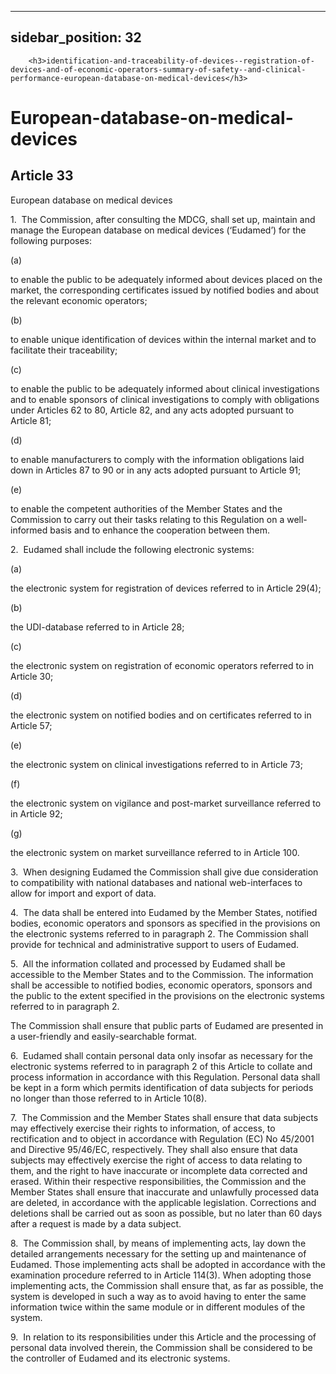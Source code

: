 
---
sidebar_position: 32
---
        <h3>identification-and-traceability-of-devices--registration-of-devices-and-of-economic-operators-summary-of-safety--and-clinical-performance-european-database-on-medical-devices</h3>
<h1>European-database-on-medical-devices</h1>
<h2>Article 33</h2>
   <p class="stitle-article-norm">European database on medical devices</p>
   <p class="norm">1.&nbsp;&nbsp;The Commission, after consulting the 
MDCG, shall set up, maintain and manage the European database on medical
 devices (‘Eudamed’) for the following purposes:</p>
   <div class="grid-container grid-list">
      <div class="list grid-list-column-1">
         <span>(a)&nbsp;</span>
      </div>
      <div class="grid-list-column-2">
         <p class="norm">to enable the public to be adequately informed 
about devices placed on the market, the corresponding certificates 
issued by notified bodies and about the relevant economic operators;</p>
      </div>
   </div>
   <div class="grid-container grid-list">
      <div class="list grid-list-column-1">
         <span>(b)&nbsp;</span>
      </div>
      <div class="grid-list-column-2">
         <p class="norm">to enable unique identification of devices within the internal market and to facilitate their traceability;</p>
      </div>
   </div>
   <div class="grid-container grid-list">
      <div class="list grid-list-column-1">
         <span>(c)&nbsp;</span>
      </div>
      <div class="grid-list-column-2">
         <p class="norm">to enable the public to be adequately informed 
about clinical investigations and to enable sponsors of clinical 
investigations to comply with obligations under Articles&nbsp;62 to 80, 
Article&nbsp;82, and any acts adopted pursuant to Article&nbsp;81;</p>
      </div>
   </div>
   <div class="grid-container grid-list">
      <div class="list grid-list-column-1">
         <span>(d)&nbsp;</span>
      </div>
      <div class="grid-list-column-2">
         <p class="norm">to enable manufacturers to comply with the 
information obligations laid down in Articles&nbsp;87 to 90 or in any 
acts adopted pursuant to Article&nbsp;91;</p>
      </div>
   </div>
   <div class="grid-container grid-list">
      <div class="list grid-list-column-1">
         <span>(e)&nbsp;</span>
      </div>
      <div class="grid-list-column-2">
         <p class="norm">to enable the competent authorities of the 
Member&nbsp;States and the Commission to carry out their tasks relating 
to this Regulation on a well-informed basis and to enhance the 
cooperation between them.</p>
      </div>
   </div>
   <p class="norm">2.&nbsp;&nbsp;Eudamed shall include the following electronic systems:</p>
   <div class="grid-container grid-list">
      <div class="list grid-list-column-1">
         <span>(a)&nbsp;</span>
      </div>
      <div class="grid-list-column-2">
         <p class="norm">the electronic system for registration of devices referred to in Article&nbsp;29(4);</p>
      </div>
   </div>
   <div class="grid-container grid-list">
      <div class="list grid-list-column-1">
         <span>(b)&nbsp;</span>
      </div>
      <div class="grid-list-column-2">
         <p class="norm">the UDI-database referred to in Article&nbsp;28;</p>
      </div>
   </div>
   <div class="grid-container grid-list">
      <div class="list grid-list-column-1">
         <span>(c)&nbsp;</span>
      </div>
      <div class="grid-list-column-2">
         <p class="norm">the electronic system on registration of economic operators referred to in Article&nbsp;30;</p>
      </div>
   </div>
   <div class="grid-container grid-list">
      <div class="list grid-list-column-1">
         <span>(d)&nbsp;</span>
      </div>
      <div class="grid-list-column-2">
         <p class="norm">the electronic system on notified bodies and on certificates referred to in Article&nbsp;57;</p>
      </div>
   </div>
   <div class="grid-container grid-list">
      <div class="list grid-list-column-1">
         <span>(e)&nbsp;</span>
      </div>
      <div class="grid-list-column-2">
         <p class="norm">the electronic system on clinical investigations referred to in Article&nbsp;73;</p>
      </div>
   </div>
   <div class="grid-container grid-list">
      <div class="list grid-list-column-1">
         <span>(f)&nbsp;</span>
      </div>
      <div class="grid-list-column-2">
         <p class="norm">the electronic system on vigilance and post-market surveillance referred to in Article&nbsp;92;</p>
      </div>
   </div>
   <div class="grid-container grid-list">
      <div class="list grid-list-column-1">
         <span>(g)&nbsp;</span>
      </div>
      <div class="grid-list-column-2">
         <p class="norm">the electronic system on market surveillance referred to in Article&nbsp;100.</p>
      </div>
   </div>
   <p class="norm">3.&nbsp;&nbsp;When designing Eudamed the Commission 
shall give due consideration to compatibility with national databases 
and national web-interfaces to allow for import and export of data.</p>
   <p class="norm">4.&nbsp;&nbsp;The data shall be entered into Eudamed 
by the Member&nbsp;States, notified bodies, economic operators and 
sponsors as specified in the provisions on the electronic systems 
referred to in paragraph&nbsp;2. The Commission shall provide for 
technical and administrative support to users of Eudamed.</p>
   <p class="norm">5.&nbsp;&nbsp;All the information collated and 
processed by Eudamed shall be accessible to the Member&nbsp;States and 
to the Commission. The information shall be accessible to notified 
bodies, economic operators, sponsors and the public to the extent 
specified in the provisions on the electronic systems referred to in 
paragraph&nbsp;2.</p>
   <p class="norm">The Commission shall ensure that public parts of Eudamed are presented in a user-friendly and easily-searchable format.</p>
   <p class="norm">6.&nbsp;&nbsp;Eudamed shall contain personal data 
only insofar as necessary for the electronic systems referred to in 
paragraph&nbsp;2 of this Article&nbsp;to collate and process information
 in accordance with this Regulation. Personal data shall be kept in a 
form which permits identification of data subjects for periods no longer
 than those referred to in Article&nbsp;10(8).</p>
   <p class="norm">7.&nbsp;&nbsp;The Commission and the 
Member&nbsp;States shall ensure that data subjects may effectively 
exercise their rights to information, of access, to rectification and to
 object in accordance with Regulation&nbsp;(EC)&nbsp;No&nbsp;45/2001 and
 Directive&nbsp;95/46/EC, respectively. They shall also ensure that data
 subjects may effectively exercise the right of access to data relating 
to them, and the right to have inaccurate or incomplete data corrected 
and erased. Within their respective responsibilities, the Commission and
 the Member&nbsp;States shall ensure that inaccurate and unlawfully 
processed data are deleted, in accordance with the applicable 
legislation. Corrections and deletions shall be carried out as soon as 
possible, but no later than 60&nbsp;days after a request is made by a 
data subject.</p>
   <p class="norm">8.&nbsp;&nbsp;The Commission shall, by means of 
implementing acts, lay down the detailed arrangements necessary for the 
setting up and maintenance of Eudamed. Those implementing acts shall be 
adopted in accordance with the examination procedure referred to in 
Article&nbsp;114(3). When adopting those implementing acts, the 
Commission shall ensure that, as far as possible, the system is 
developed in such a way as to avoid having to enter the same information
 twice within the same module or in different modules of the system.</p>
   <p class="norm">9.&nbsp;&nbsp;In relation to its responsibilities 
under this Article&nbsp;and the processing of personal data involved 
therein, the Commission shall be considered to be the controller of 
Eudamed and its electronic systems.</p>